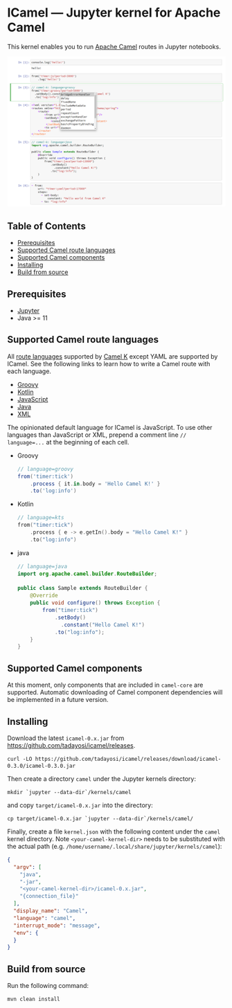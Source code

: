 # ICamel &mdash; Jupyter kernel for Apache Camel

This kernel enables you to run [Apache Camel](https://camel.apache.org/) routes in Jupyter notebooks.

![ICamel notebook](docs/img/icamel.png)

## Table of Contents

* [Prerequisites](#prerequisites)
* [Supported Camel route languages](#supported-camel-route-languages)
* [Supported Camel components](#supported-camel-components)
* [Installing](#installing)
* [Build from source](#build-from-source)

## Prerequisites

- [Jupyter](https://jupyter.org/install)
- Java >= 11

## Supported Camel route languages

All [route languages](https://camel.apache.org/camel-k/latest/languages/languages.html) supported by [Camel K](https://camel.apache.org/camel-k/latest/index.html) except YAML are supported by ICamel. See the following links to learn how to write a Camel route with each language.

- [Groovy](https://camel.apache.org/camel-k/latest/languages/groovy.html)
- [Kotlin](https://camel.apache.org/camel-k/latest/languages/kotlin.html)
- [JavaScript](https://camel.apache.org/camel-k/latest/languages/javascript.html)
- [Java](https://camel.apache.org/camel-k/latest/languages/java.html)
- [XML](https://camel.apache.org/camel-k/latest/languages/xml.html)

The opinionated default language for ICamel is JavaScript. To use other languages than JavaScript or XML, prepend a comment line `// language=...` at the beginning of each cell.

- Groovy
  
  ```groovy
  // language=groovy
  from('timer:tick')
      .process { it.in.body = 'Hello Camel K!' }
      .to('log:info')
  ```
  
- Kotlin
  
  ```kotlin
  // language=kts
  from("timer:tick")
      .process { e -> e.getIn().body = "Hello Camel K!" }
      .to("log:info")
  ```
  
- java
  
  ```java
  // language=java
  import org.apache.camel.builder.RouteBuilder;
  
  public class Sample extends RouteBuilder {
      @Override
      public void configure() throws Exception {
          from("timer:tick")
              .setBody()
                .constant("Hello Camel K!")
              .to("log:info");
      }
  }
  ```

## Supported Camel components

At this moment, only components that are included in `camel-core` are supported. Automatic downloading of Camel component dependencies will be implemented in a future version.

## Installing

Download the latest `icamel-0.x.jar` from https://github.com/tadayosi/icamel/releases.

```console
curl -LO https://github.com/tadayosi/icamel/releases/download/icamel-0.3.0/icamel-0.3.0.jar
```

Then create a directory `camel` under the Jupyter kernels directory:

    mkdir `jupyter --data-dir`/kernels/camel

and copy `target/icamel-0.x.jar` into the directory:

    cp target/icamel-0.x.jar `jupyter --data-dir`/kernels/camel/

Finally, create a file `kernel.json` with the following content under the `camel` kernel directory. Note `<your-camel-kernel-dir>` needs to be substituted with the actual path (e.g. `/home/username/.local/share/jupyter/kernels/camel`):

```json
{
  "argv": [
    "java",
    "-jar",
    "<your-camel-kernel-dir>/icamel-0.x.jar",
    "{connection_file}"
  ],
  "display_name": "Camel",
  "language": "camel",
  "interrupt_mode": "message",
  "env": {
  }
}
```

## Build from source

Run the following command:

    mvn clean install
